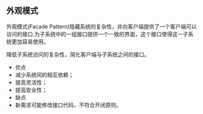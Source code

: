 ## 外观模式
外观模式(Facade Pattern)隐藏系统的复杂性，并向客户端提供了一个客户端可以访问的接口.为子系统中的一组接口提供一个一致的界面，这个接口使得这一子系统更加容易使用。

降低子系统访问的复杂性，简化客户端与子系统之间的接口。

- 优点
 - 减少系统间的相互依赖；
 - 提高灵活性；
 - 提高安全性；
- 缺点
 - 新需求可能修改接口代码，不符合开闭原则。